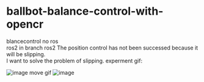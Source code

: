 # ballbot-balance-control-with-opencr
blancecontrol no ros  
ros2 in branch ros2
The position control has not been successed because it will be slipping.  
I want to solve the problem of slipping.
experment gif:  

![image](https://github.com/quaei676/ballbot-balance-control-with-opencr/blob/master/VID_20181127_194233.gif)
move gif
![image](https://github.com/quaei676/ballbot-balance-control-with-opencr/blob/master/VID_20190131_140628.gif)
